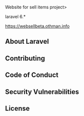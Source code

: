  Website for sell items project>

 laravel 6.* 
 
 https://websellbeta.othman.info

## About Laravel

## Contributing


## Code of Conduct

## Security Vulnerabilities

## License
